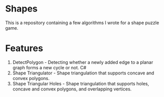 # Shapes

This is a repository containing a few algorithms I wrote for a shape puzzle game.

# Features

1. DetectPolygon - Detecting whether a newly added edge to a planar graph forms a new cycle or not. C#
2. Shape Triangulator - Shape triangulation that supports concave and convex polygons.
3. Shape Triangular Holes - Shape triangulation that supports holes, concave and convex polygons, and overlapping vertices.
